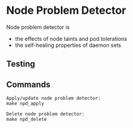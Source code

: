 # Node Problem Detector
Node problem detector is 

- the effects of node taints and pod tolerations
- the self-healing properties of daemon sets

## Testing


## Commands
```
Apply/update node problem detector:
make npd_apply

Delete node problem detector:
make npd_delete
```
